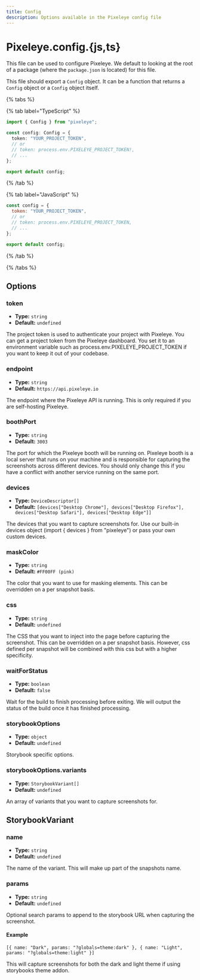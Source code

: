```yaml
---
title: Config
description: Options available in the Pixeleye config file
---
```


# Pixeleye.config.{js,ts}

This file can be used to configure Pixeleye. We default to looking at the root of a package (where the `package.json` is located) for this file.

This file should export a `Config` object. It can be a function that returns a `Config` object or a `Config` object itself.

{% tabs %}

{% tab label="TypeScript" %}

```pixeleye.config.ts
import { Config } from "pixeleye";

const config: Config = {
  token: "YOUR_PROJECT_TOKEN",
  // or
  // token: process.env.PIXELEYE_PROJECT_TOKEN!,
  // ...
};

export default config;
```

{% /tab %}

{% tab label="JavaScript" %}

```pixeleye.config.js
const config = {
  token: "YOUR_PROJECT_TOKEN",
  // or
  // token: process.env.PIXELEYE_PROJECT_TOKEN,
  // ...
};

export default config;
```

{% /tab %}

{% /tabs %}

## Options

### token

- **Type:** `string`
- **Default:** `undefined`

The project token is used to authenticate your project with Pixeleye. You can get a project token from the Pixeleye dashboard.
You set it to an environment variable such as process.env.PIXELEYE_PROJECT_TOKEN if you want to keep it out of your codebase.

### endpoint

- **Type:** `string`
- **Default:** `https://api.pixeleye.io`

The endpoint where the Pixeleye API is running. This is only required if you are self-hosting Pixeleye.

### boothPort

- **Type:** `string`
- **Default:** `3003`

The port for which the Pixeleye booth will be running on. Pixeleye booth is a local server that runs on your machine and is responsible for capturing the screenshots across different devices. You should only change this if you have a conflict with another service running on the same port.

### devices

- **Type:** `DeviceDescriptor[]`
- **Default:** `[devices["Desktop Chrome"], devices["Desktop Firefox"], devices["Desktop Safari"], devices["Desktop Edge"]]`

The devices that you want to capture screenshots for. Use our built-in devices object (import { devices } from "pixeleye") or pass your own custom devices.

### maskColor

- **Type:** `string`
- **Default:** `#FF00FF (pink)`

The color that you want to use for masking elements. This can be overridden on a per snapshot basis.

### css

- **Type:** `string`
- **Default:** `undefined`

The CSS that you want to inject into the page before capturing the screenshot. This can be overridden on a per snapshot basis. However, css defined per snapshot will be combined with this css but with a higher specificity.

### waitForStatus

- **Type:** `boolean`
- **Default:** `false`

Wait for the build to finish processing before exiting. We will output the status of the build once it has finished processing.

### storybookOptions

- **Type:** `object`
- **Default:** `undefined`

Storybook specific options.

### storybookOptions.variants

- **Type:** `StorybookVariant[]`
- **Default:** `undefined`

An array of variants that you want to capture screenshots for.

## StorybookVariant

### name

- **Type:** `string`
- **Default:** `undefined`

The name of the variant. This will make up part of the snapshots name.

### params

- **Type:** `string`
- **Default:** `undefined`

Optional search params to append to the storybook URL when capturing the screenshot.

#### Example

`[{ name: "Dark", params: "?globals=theme:dark" }, { name: "Light", params: "?globals=theme:light" }]`

This will capture screenshots for both the dark and light theme if using storybooks theme addon.
